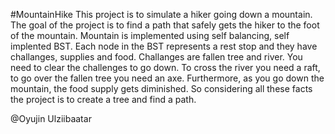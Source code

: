 #MountainHike
This project is to simulate a hiker going down a mountain.
The goal of the project is to find a path that safely gets the hiker to the foot of the mountain.
Mountain is implemented using self balancing, self implented BST.
Each node in the BST represents a rest stop and they have challanges, supplies and food.
Challanges are fallen tree and river. 
You need to clear the challenges to go down. To cross the river you need a raft, to go over the fallen tree you need an axe.
Furthermore, as you go down the mountain, the food supply gets diminished. 
So considering all these facts the project is to create a tree and find a path.

@Oyujin Ulziibaatar
